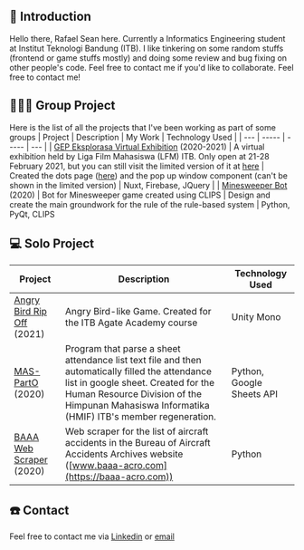 ## 💬 Introduction
Hello there, Rafael Sean here. Currently a Informatics Engineering student at Institut Teknologi Bandung (ITB). I like tinkering on some random stuffs (frontend or game stuffs mostly) and doing some review and bug fixing on other people's code. Feel free to contact me if you'd like to collaborate. Feel free to contact me!

## 🧑‍🤝‍🧑 Group Project
Here is the list of all the projects that I've been working as part of some groups
| Project | Description | My Work | Technology Used |
| --- | ----- | ----- | --- |
| [GEP Eksplorasa Virtual Exhibition](https://github.com/darkGrimoire/gep-eksplorasa) (2020-2021) | A virtual exhibition held by Liga Film Mahasiswa (LFM) ITB. Only open at 21-28 February 2021, but you can still visit the limited version of it at [here](https://eksplorasa.com) | Created the dots page ([here](https://eksplorasa.com/dots)) and the pop up window component (can't be shown in the limited version) | Nuxt, Firebase, JQuery |
| [Minesweeper Bot](https://github.com/darkGrimoire/tubes-ai-2) (2020) | Bot for Minesweeper game created using CLIPS | Design and create the main groundwork for the rule of the rule-based system | Python, PyQt, CLIPS

## 💻 Solo Project
| Project | Description | Technology Used |
| ----- | --- | --- |
| [Angry Bird Rip Off](https://github.com/regnents/Agate-Angry-Bird) (2021) | Angry Bird-like Game. Created for the ITB Agate Academy course | Unity Mono | 
| [MAS-PartO](https://github.com/regnents/MAS-PartO) (2020) | Program that parse a sheet attendance list text file and then automatically filled the attendance list in google sheet. Created for the Human Resource Division of the Himpunan Mahasiswa Informatika (HMIF) ITB's member regeneration. | Python, Google Sheets API |
| [BAAA Web Scraper](https://github.com/regnents/Seleksi-2020-Tugas-1) (2020) | Web scraper for the list of aircraft accidents in the Bureau of Aircraft Accidents Archives website ([www.baaa-acro.com](https://baaa-acro.com)) | Python |

## ☎️ Contact
Feel free to contact me via [Linkedin](https://www.linkedin.com/in/rafael-sean-putra-430275194/) or [email](mailto:rafaelseanputra@gmail.com)
<!--
![Rafael's github stats](https://github-readme-stats.vercel.app/api?username=regnents)

**regnents/regnents** is a ✨ _special_ ✨ repository because its `README.md` (this file) appears on your GitHub profile.

Here are some ideas to get you started:

- 🔭 I’m currently working on ...
- 🌱 I’m currently learning ...
- 👯 I’m looking to collaborate on ...
- 🤔 I’m looking for help with ...
- 💬 Ask me about ...
- 📫 How to reach me: ...
- 😄 Pronouns: ...
- ⚡ Fun fact: ...
-->
